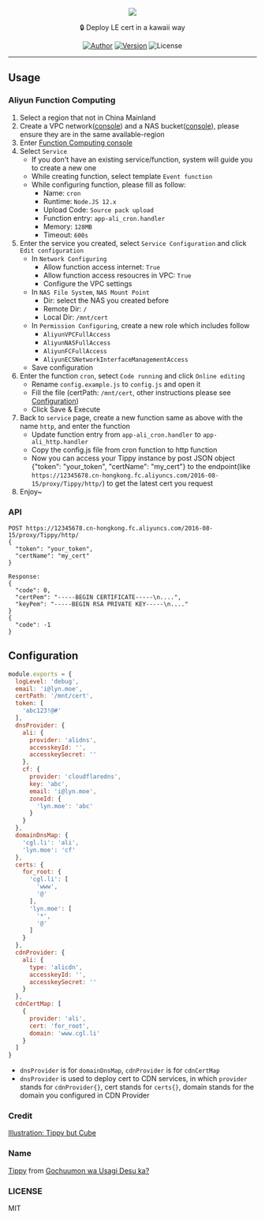 <p align="center">
  <img src="https://user-images.githubusercontent.com/20554060/107155056-35f04a00-69b1-11eb-9597-1f8596e44924.png">
</p>

<p align="center">🔒 Deploy LE cert in a kawaii way</p>

<p align="center">
<a href="https://lyn.moe"><img alt="Author" src="https://img.shields.io/badge/Author-Lyn-blue.svg?style=for-the-badge"/></a>
<a href="https://github.com/kawaiilab/tippy"><img alt="Version" src="https://img.shields.io/github/package-json/v/kawaiilab/tippy?style=for-the-badge"/></a>
<img alt="License" src="https://img.shields.io/github/license/kawaiilab/tippy.svg?style=for-the-badge"/>
</p>

***

## Usage

### Aliyun Function Computing

1. Select a region that not in China Mainland
2. Create a VPC network([console](https://vpc.console.aliyun.com/vpc/cn-hongkong/vpcs)) and a NAS bucket([console](https://nasnext.console.aliyun.com/cn-hongkong/filesystem)), please ensure they are in the same available-region
3. Enter [Function Computing console](fc.console.aliyun.com)
4. Select `Service`
    - If you don't have an existing service/function, system will guide you to create a new one
    - While creating function, select template `Event function`
    - While configuring function, please fill as follow:
        - Name: `cron`
        - Runtime: `Node.JS 12.x`
        - Upload Code: `Source pack upload`
        - Function entry: `app-ali_cron.handler`
        - Memory: `128MB`
        - Timeout: `600s`
5. Enter the service you created, select `Service Configuration` and click `Edit configuration`
    - In `Network Configuring`
        - Allow function access internet: `True`
        - Allow function access resoucres in VPC: `True`
        - Configure the VPC settings
    - In `NAS File System`, `NAS Mount Point`
        - Dir: select the NAS you created before
        - Remote Dir: `/`
        - Local Dir: `/mnt/cert`
    - In `Permission Configuring`, create a new role which includes follow
        - `AliyunVPCFullAccess`
        - `AliyunNASFullAccess`
        - `AliyunFCFullAccess`
        - `AliyunECSNetworkInterfaceManagementAccess`
    - Save configuration
6. Enter the function `cron`, setect `Code running` and click `Online editing`
    - Rename `config.example.js` to `config.js` and open it
    - Fill the file (certPath: `/mnt/cert`, other instructions please see [Configuration](#Configuration))
    - Click Save & Execute
7. Back to `service` page, create a new function same as above with the name `http`, and enter the function
    - Update function entry from `app-ali_cron.handler` to `app-ali_http.handler`
    - Copy the config.js file from cron function to http function
    - Now you can access your Tippy instance by post JSON object {"token": "your_token", "certName": "my_cert"} to the endpoint(like `https://12345678.cn-hongkong.fc.aliyuncs.com/2016-08-15/proxy/Tippy/http/`) to get the latest cert you request
8. Enjoy~

### API

```
POST https://12345678.cn-hongkong.fc.aliyuncs.com/2016-08-15/proxy/Tippy/http/
{
  "token": "your_token",
  "certName": "my_cert"
}

Response:
{
  "code": 0,
  "certPem": "-----BEGIN CERTIFICATE-----\n....",
  "keyPem": "-----BEGIN RSA PRIVATE KEY-----\n...."
}
{
  "code": -1
}
```

## Configuration

```javascript
module.exports = {
  logLevel: 'debug',
  email: 'i@lyn.moe',
  certPath: '/mnt/cert',
  token: [
    'abc123!@#'
  ],
  dnsProvider: {
    ali: {
      provider: 'alidns',
      accesskeyId: '',
      accesskeySecret: ''
    },
    cf: {
      provider: 'cloudflaredns',
      key: 'abc',
      email: 'i@lyn.moe',
      zoneId: {
        'lyn.moe': 'abc'
      }
    }
  },
  domainDnsMap: {
    'cgl.li': 'ali',
    'lyn.moe': 'cf'
  },
  certs: {
    for_root: {
      'cgl.li': [
        'www',
        '@'
      ],
      'lyn.moe': [
        '*',
        '@'
      ]
    }
  },
  cdnProvider: {
    ali: {
      type: 'alicdn',
      accesskeyId: '',
      accesskeySecret: ''
    }
  },
  cdnCertMap: [
    {
      provider: 'ali',
      cert: 'for_root',
      domain: 'www.cgl.li'
    }
  ]
}

```

- `dnsProvider` is for `domainDnsMap`, `cdnProvider` is for `cdnCertMap`
- `dnsProvider` is used to deploy cert to CDN services, in which `provider` stands for `cdnProvider{}`, cert stands for `certs{}`, domain stands for the domain you configured in CDN Provider

### Credit

[Illustration: Tippy but Cube](https://dewo-art.tumblr.com/post/184175945061/tippy-but-cube)

### Name

[Tippy](https://myanimelist.net/character/103091/Tippy) from [Gochuumon wa Usagi Desu ka?](https://myanimelist.net/anime/21273/Gochuumon_wa_Usagi_Desu_ka)

### LICENSE

MIT

